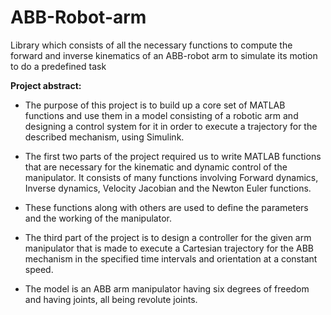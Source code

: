 # ABB-Robot-arm
Library which consists of all the necessary functions to compute the forward and inverse kinematics of an ABB-robot arm to simulate its motion to do a predefined task


**Project abstract:**

 - The purpose of this project is to build up a core set of MATLAB functions and use them in a model consisting of a robotic
arm and designing a control system for it in order to execute a trajectory for the described mechanism, using Simulink.

 - The first two parts of the project required us to write MATLAB functions that are necessary for the kinematic and dynamic
control of the manipulator. It consists of many functions involving Forward dynamics, Inverse dynamics, Velocity Jacobian and
the Newton Euler functions.

 - These functions along with others are used to define the parameters and the working of the manipulator.
 
 - The third part of the project is to design a controller for the given arm manipulator that is made to execute a Cartesian
trajectory for the ABB mechanism in the specified time intervals and orientation at a constant speed.

 - The model is an ABB arm manipulator having six degrees of freedom and having joints, all being revolute joints.
 
